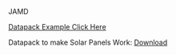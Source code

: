 JAMD

[Datapack Example Click Here](https://github.com/UnRealDinnerbone/JAMD/tree/main/src/main/resources/data/jamd)


Datapack to make Solar Panels Work: [Download](https://github.com/UnRealDinnerbone/JAMD/files/5817310/jamd-datapack.zip)
